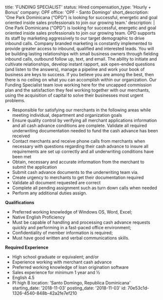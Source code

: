 title: 'FUNDING SPECIALIST'
status: Hired
compensation_type: 'Hourly + Bonus'
company: OPF
office: 'OPF - Santo Domingo'
short_description: 'One Park Dominicana (“OPD”) is looking for successful, energetic and goal oriented inside sales professionals to join our growing team.'
description: |
  One Park Dominicana (“OPD”) is looking for successful, energetic and goal oriented inside sales professionals to join our growing team. OPD supports its staff by marketing aggressively to our target demographic to drive inbound calls. Company branded marketing is constantly implemented to provide greater access to inbound, qualified and interested leads. You will be building lasting relationships with small business owners through fielding inbound calls, outbound follow up, text, and email. The ability to initiate and cultivate relationships, develop instant rapport, ask open-ended questions (and listen to the answers), manage a pipeline and work your book of business are keys to success. If you believe you are among the best, then there is no ceiling on what you can accomplish within our organization. 
  Our Funding Specialist team love working here for the uncapped commission plan and the satisfaction they feel working together with our merchants, using the acquisition of capital to solve their businesses most urgent problems.
  
  - Responsible for satisfying our merchants in the following areas while meeting individual, department and organization goals
  - Ensure quality control by verifying all merchant applications information and all cash advance conditions are complete. Validate all required underwriting documentation needed to fund the cash advance has been received 
  - Contact merchants and receive phone calls from merchants when necessary with questions regarding their cash advance to insure all requirements are set up correctly and all underwriting conditions have been met
  - Obtain, necessary and accurate information from the merchant to submit the application 
  - Submit cash advance documents to the underwriting team via. 
  - Create urgency to merchants to get their documentation required 
  - Validate all document requested are correct 
  - Complete all pending assignment such as turn down calls when needed 
  - Perform any additional duties assign.
  
  **Qualifications**
  - Preferred working knowledge of Windows OS, Word, Excel; 
  - Native English Proficiency 
  - Must be capable of handling and processing cash advance requests quickly and performing in a fast-paced office environment; 
  - Confidentiality of member information is required; 
  - Must have good written and verbal communications skills. 
  
  **Required Experience**
  - High school graduate or equivalent; and/or 
  - Experience working with merchant cash advance 
  - Preferred working knowledge of loan origination software
  - Sales experience for minimum 1 year and ½ 
  - English 4.5
  - PI high B
location: 'Santo Domingo, Republica Dominicana'
starting_date: '2018-11-03'
posting_date: '2018-11-03'
id: 70e53c1d-1326-4540-848b-42a2fe7ef210
